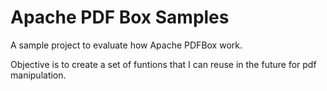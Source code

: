 # Apache PDF Box Samples

A sample project to evaluate how Apache PDFBox work.

Objective is to create a set of funtions that I can reuse in the future for pdf manipulation.
